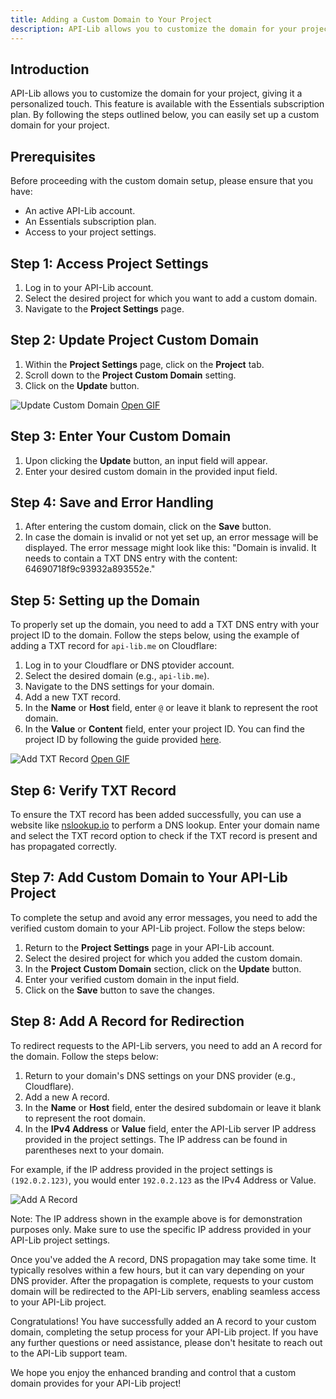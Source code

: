 ```yaml
---
title: Adding a Custom Domain to Your Project
description: API-Lib allows you to customize the domain for your project, giving it a personalized touch. This feature is available with the Essentials subscription plan. By following the steps outlined below, you can easily set up a custom domain for your project.
---
```


## Introduction

API-Lib allows you to customize the domain for your project, giving it a personalized touch. This feature is available with the Essentials subscription plan. By following the steps outlined below, you can easily set up a custom domain for your project.

## Prerequisites

Before proceeding with the custom domain setup, please ensure that you have:

- An active API-Lib account.
- An Essentials subscription plan.
- Access to your project settings.

## Step 1: Access Project Settings

1. Log in to your API-Lib account.
2. Select the desired project for which you want to add a custom domain.
3. Navigate to the **Project Settings** page.


## Step 2: Update Project Custom Domain

1. Within the **Project Settings** page, click on the **Project** tab.
2. Scroll down to the **Project Custom Domain** setting.
3. Click on the **Update** button.

![Update Custom Domain](https://i.nunosoft.net/docs/edit-domain.gif)
[Open GIF](https://i.nunosoft.net/docs/edit-domain.gif)

## Step 3: Enter Your Custom Domain

1. Upon clicking the **Update** button, an input field will appear.
2. Enter your desired custom domain in the provided input field.

## Step 4: Save and Error Handling

1. After entering the custom domain, click on the **Save** button.
2. In case the domain is invalid or not yet set up, an error message will be displayed. The error message might look like this: "Domain is invalid. It needs to contain a TXT DNS entry with the content: 64690718f9c93932a893552e."

## Step 5: Setting up the Domain

To properly set up the domain, you need to add a TXT DNS entry with your project ID to the domain. Follow the steps below, using the example of adding a TXT record for `api-lib.me` on Cloudflare:

1. Log in to your Cloudflare or DNS ptovider account.
2. Select the desired domain (e.g., `api-lib.me`).
3. Navigate to the DNS settings for your domain.
4. Add a new TXT record.
5. In the **Name** or **Host** field, enter `@` or leave it blank to represent the root domain.
6. In the **Value** or **Content** field, enter your project ID. You can find the project ID by following the guide provided [here](https://api-lib.com/guides/finding-project-id).

![Add TXT Record](https://i.nunosoft.net/docs/cloudflare-txt.gif)
[Open GIF](https://i.nunosoft.net/docs/cloudflare-txt.gif)

## Step 6: Verify TXT Record

To ensure the TXT record has been added successfully, you can use a website like [nslookup.io](https://www.nslookup.io/txt-lookup/) to perform a DNS lookup. Enter your domain name and select the TXT record option to check if the TXT record is present and has propagated correctly.

## Step 7: Add Custom Domain to Your API-Lib Project

To complete the setup and avoid any error messages, you need to add the verified custom domain to your API-Lib project. Follow the steps below:

1. Return to the **Project Settings** page in your API-Lib account.
2. Select the desired project for which you added the custom domain.
3. In the **Project Custom Domain** section, click on the **Update** button.
4. Enter your verified custom domain in the input field.
5. Click on the **Save** button to save the changes.


## Step 8: Add A Record for Redirection

To redirect requests to the API-Lib servers, you need to add an A record for the domain. Follow the steps below:

1. Return to your domain's DNS settings on your DNS provider (e.g., Cloudflare).
2. Add a new A record.
3. In the **Name** or **Host** field, enter the desired subdomain or leave it blank to represent the root domain.
4. In the **IPv4 Address** or **Value** field, enter the API-Lib server IP address provided in the project settings. The IP address can be found in parentheses next to your domain.

For example, if the IP address provided in the project settings is `(192.0.2.123)`, you would enter `192.0.2.123` as the IPv4 Address or Value.

![Add A Record](https://example.com/images/add_a_record_cloudflare.png)

Note: The IP address shown in the example above is for demonstration purposes only. Make sure to use the specific IP address provided in your API-Lib project settings.

Once you've added the A record, DNS propagation may take some time. It typically resolves within a few hours, but it can vary depending on your DNS provider. After the propagation is complete, requests to your custom domain will be redirected to the API-Lib servers, enabling seamless access to your API-Lib project.

Congratulations! You have successfully added an A record to your custom domain, completing the setup process for your API-Lib project. If you have any further questions or need assistance, please don't hesitate to reach out to the API-Lib support team.

We hope you enjoy the enhanced branding and control that a custom domain provides for your API-Lib project!